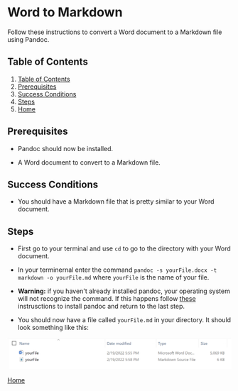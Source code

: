 # Word to Markdown

Follow these instructions to convert a Word document to a Markdown file using Pandoc.

## Table of Contents

1. [Table of Contents](#toc)
2. [Prerequisites](#prerequisites)
3. [Success Conditions](#success-conditions)
4. [Steps](#steps)
5. [Home](index.md)

## Prerequisites

- Pandoc should now be installed.

- A Word document to convert to a Markdown file.

## Success Conditions

- You should have a Markdown file that is pretty similar to your Word document.

## Steps

- First go to your terminal and use `cd` to go to the directory with your Word document.

- In your terminernal enter the command `pandoc -s yourFile.docx -t markdown -o yourFile.md` where `yourFile` is the name of your file.

- **Warning:** if you haven't already installed pandoc, your operating system will not recognize the command. If this happens follow [these](Download-and-Instillation.md) instrusctions to install pandoc and return to the last step.

- You should now have a file called `yourFile.md` in your directory. It should look something like this:

![Directory Image](yourFile.PNG)

[Home](index.md)